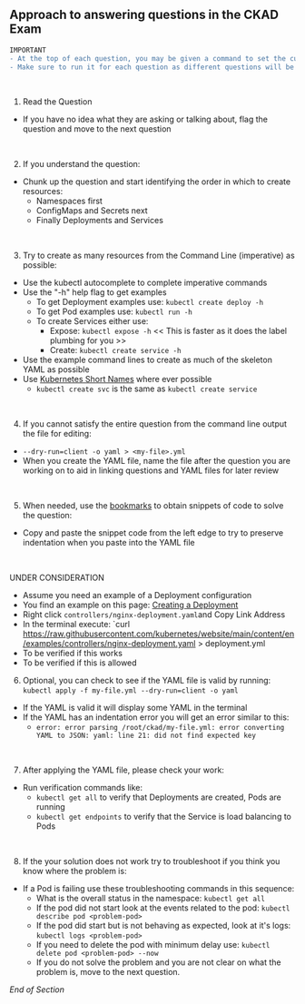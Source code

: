 ## Approach to answering questions in the CKAD Exam

```diff
IMPORTANT
- At the top of each question, you may be given a command to set the current context. 👈👈👈
- Make sure to run it for each question as different questions will be in different clusters. 👈👈👈
```
<br />

1. Read the Question

- If you have no idea what they are asking or talking about, flag the question and move to the next question
<br />

2. If you understand the question:

- Chunk up the question and start identifying the order in which to create resources:
  - Namespaces first
  - ConfigMaps and Secrets next
  - Finally Deployments and Services
<br />

3. Try to create as many resources from the Command Line (imperative) as possible:

- Use the kubectl autocomplete to complete imperative commands
- Use the "-h" help flag to get examples
  - To get Deployment examples use: `kubectl create deploy -h`
  - To get Pod examples use: `kubectl run -h`
  - To create Services either use:
    - Expose: `kubectl expose -h` << This is faster as it does the label plumbing for you >>
    - Create: `kubectl create service -h`
- Use the example command lines to create as much of the skeleton YAML as possible
- Use [Kubernetes Short Names](https://github.com/jamesbuckett/ckad-tips/blob/main/05-api-resources.md) where ever possible
  * `kubectl create svc` is the same as `kubectl create service`
<br />

4. If you cannot satisfy the entire question from the command line output the file for editing:

- `--dry-run=client -o yaml > <my-file>.yml`
- When you create the YAML file, name the file after the question you are working on to aid in linking questions and YAML files for later review
<br />

5. When needed, use the [bookmarks](https://github.com/jamesbuckett/ckad-bookmarks) to obtain snippets of code to solve the question:

- Copy and paste the snippet code from the left edge to try to preserve indentation when you paste into the YAML file
<br />

UNDER CONSIDERATION
* Assume you need an example of a Deployment configuration
* You find an example on this page: [Creating a Deployment](https://kubernetes.io/docs/concepts/workloads/controllers/deployment/) 
* Right click `controllers/nginx-deployment.yaml`and Copy Link Address
* In the terminal execute: `curl https://raw.githubusercontent.com/kubernetes/website/main/content/en/examples/controllers/nginx-deployment.yaml > deployment.yml
* To be verified if this works 
* To be verified if this is allowed


6. Optional, you can check to see if the YAML file is valid by running: `kubectl apply -f my-file.yml --dry-run=client -o yaml`

- If the YAML is valid it will display some YAML in the terminal
- If the YAML has an indentation error you will get an error similar to this:
  - `error: error parsing /root/ckad/my-file.yml: error converting YAML to JSON: yaml: line 21: did not find expected key`
<br />

7. After applying the YAML file, please check your work:

- Run verification commands like:
  - `kubectl get all` to verify that Deployments are created, Pods are running
  - `kubectl get endpoints` to verify that the Service is load balancing to Pods
<br />

8.  If the your solution does not work try to troubleshoot if you think you know where the problem is:

- If a Pod is failing use these troubleshooting commands in this sequence:
  - What is the overall status in the namespace: `kubectl get all`
  - If the pod did not start look at the events related to the pod: `kubectl describe pod <problem-pod>`
  - If the pod did start but is not behaving as expected, look at it's logs: `kubectl logs <problem-pod>`
  - If you need to delete the pod with minimum delay use: `kubectl delete pod <problem-pod> --now`
  - If you do not solve the problem and you are not clear on what the problem is, move to the next question.

_End of Section_
